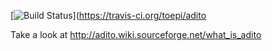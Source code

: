 [![Build Status](https://travis-ci.org/toepi/adito.png)](https://travis-ci.org/toepi/adito

Take a look at http://adito.wiki.sourceforge.net/what_is_adito
